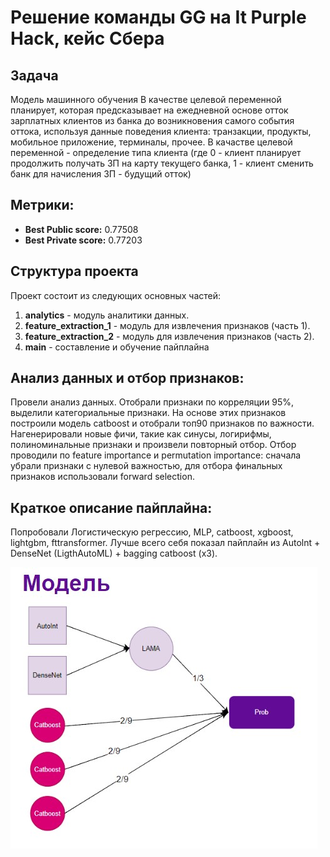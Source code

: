 # Решение команды GG на It Purple Hack, кейс Сбера

## Задача
Модель машинного обучения
В качестве целевой переменной 
планирует, которая предсказывает на ежедневной основе отток 
зарплатных клиентов из банка до возникновения самого события оттока, используя 
данные поведения клиента: транзакции, продукты, мобильное приложение, 
терминалы, прочее.
В качастве целевой переменной - определение типа клиента (где 0 - клиент 
планирует продолжить получать ЗП на карту текущего банка, 1 - клиент 
сменить банк для начисления ЗП - будущий отток)

## Метрики:

- **Best Public score:** 0.77508
- **Best Private score:** 0.77203


## Структура проекта

Проект состоит из следующих основных частей:

1. **analytics** - модуль аналитики данных.
2. **feature_extraction_1** - модуль для извлечения признаков (часть 1).
3. **feature_extraction_2** - модуль для извлечения признаков (часть 2).
4. **main** - составление и обучение пайплайна


## Анализ данных и отбор признаков:

Провели анализ данных. Отобрали признаки по корреляции 95%, выделили категориальные признаки. На основе этих признаков построили модель catboost и отобрали топ90 признаков по важности. Нагенерировали новые фичи, такие как синусы, логирифмы, полиноминальные признаки и произвели повторный
отбор. Отбор проводили по feature importance и permutation importance: сначала убрали признаки с нулевой важностью, для отбора финальных признаков
использовали forward selection.

## Краткое описание пайплайна:

Попробовали Логистическую регрессию, MLP, catboost, xgboost, lightgbm, fttransformer. Лучше всего себя показал пайплайн из Autolnt + DenseNet
(LigthAutoML) + bagging catboost (x3).

![Функциональная схема пайплайна:](functional_schema.jpg)